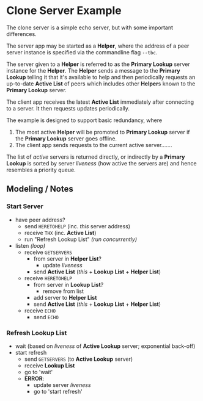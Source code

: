 # Clone Server Example

The clone server is a simple echo server, but with some important differences.

The server app may be started as a **Helper**, where the address of a peer server
instance is specified via the commandline flag `--tbc`.

The server given to a **Helper** is referred to as the **Primary Lookup** server
instance for the **Helper**. The **Helper** sends a message to the **Primary Lookup**
telling it that it's available to help and then periodically requests an up-to-date
**Active List** of peers which includes other **Helper**s known to the **Primary Lookup**
server.

The client app receives the latest **Active List** immediately after connecting 
to a server. It then requests updates periodically.

The example is designed to support basic redundancy, where

1. The most active **Helper** will be promoted to **Primary Lookup** server if the **Primary Lookup** server goes offline.
1. The client app sends requests to the current active server.......

The list of *active* servers is returned directly, or indirectly by a **Primary Lookup**
is sorted by server *liveness* (how active the servers are) and hence resembles a 
priority queue.

## Modeling / Notes

### Start Server

+ have peer address?
    - send `HERETOHELP` (inc. *this* server address)
    - receive `THX` (inc. **Active List**)
    - run "Refresh Lookup List" *(run concurrently)*
+ listen *(loop)*
    - receive `GETSERVERS`
        - from server in **Helper List**?
            - update *liveness*
        - send **Active List** (*this* + **Lookup List** + **Helper List**)
    - receive `HERETOHELP`
        - from server in **Lookup List**?
            - remove from list
        - add server to **Helper List**
        - send **Active List** (*this* + **Lookup List** + **Helper List**)
    - receive `ECHO`
        - send `ECHO`

### Refresh Lookup List

+ wait (based on *liveness* of **Active Lookup** server; exponential back-off)
+ start refresh
    - send `GETSERVERS` (to **Active Lookup** server)
    - receive **Lookup List**
    - go to 'wait'
    - **ERROR**:
        - update server *liveness*
        - go to 'start refresh'







